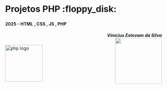 
###

<br clear="both">

<h1 align="left">Projetos PHP :floppy_disk:
<br clear="both">

###

<h4 align="left"> 2025 - HTML , CSS , JS , PHP
<h5 align="right">Vinícius Estevam da Silva

<br clear="both">

<img align="right" height="150" src="https://user-images.githubusercontent.com/74038190/212284087-bbe7e430-757e-4901-90bf-4cd2ce3e1852.gif"  />

###

<div align="left">
  <img src="https://media.licdn.com/dms/image/v2/D5622AQGl6RjAtCbIbw/feedshare-shrink_800/feedshare-shrink_800/0/1681191300659?e=2147483647&v=beta&t=-l1SSej1QADc4hw-KvNm-U8MiXjTuHhOQI1QiKc3nDM" height="120" alt="php logo"  />
</div>

###
